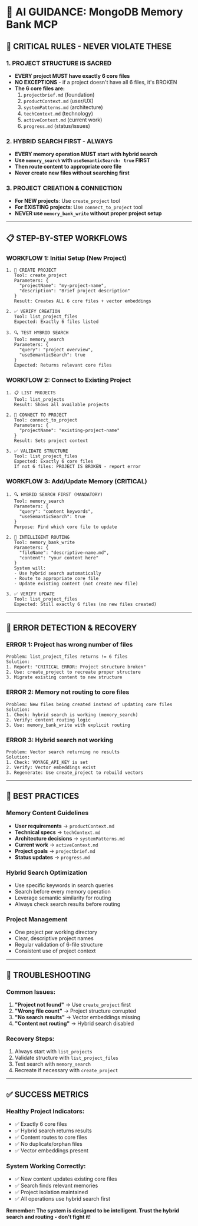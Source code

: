 # 🤖 AI GUIDANCE: MongoDB Memory Bank MCP

## 🚨 CRITICAL RULES - NEVER VIOLATE THESE

### **1. PROJECT STRUCTURE IS SACRED**
- **EVERY project MUST have exactly 6 core files**
- **NO EXCEPTIONS** - if a project doesn't have all 6 files, it's BROKEN
- **The 6 core files are:**
  1. `projectbrief.md` (foundation)
  2. `productContext.md` (user/UX)
  3. `systemPatterns.md` (architecture)
  4. `techContext.md` (technology)
  5. `activeContext.md` (current work)
  6. `progress.md` (status/issues)

### **2. HYBRID SEARCH FIRST - ALWAYS**
- **EVERY memory operation MUST start with hybrid search**
- **Use `memory_search` with `useSemanticSearch: true` FIRST**
- **Then route content to appropriate core file**
- **Never create new files without searching first**

### **3. PROJECT CREATION & CONNECTION**
- **For NEW projects**: Use `create_project` tool
- **For EXISTING projects**: Use `connect_to_project` tool
- **NEVER use `memory_bank_write` without proper project setup**

---

## 📋 STEP-BY-STEP WORKFLOWS

### **WORKFLOW 1: Initial Setup (New Project)**

```
1. 🎯 CREATE PROJECT
   Tool: create_project
   Parameters: {
     "projectName": "my-project-name",
     "description": "Brief project description"
   }
   Result: Creates ALL 6 core files + vector embeddings

2. ✅ VERIFY CREATION
   Tool: list_project_files
   Expected: Exactly 6 files listed

3. 🔍 TEST HYBRID SEARCH
   Tool: memory_search
   Parameters: {
     "query": "project overview",
     "useSemanticSearch": true
   }
   Expected: Returns relevant core files
```

### **WORKFLOW 2: Connect to Existing Project**

```
1. 📋 LIST PROJECTS
   Tool: list_projects
   Result: Shows all available projects

2. 🔗 CONNECT TO PROJECT
   Tool: connect_to_project
   Parameters: {
     "projectName": "existing-project-name"
   }
   Result: Sets project context

3. ✅ VALIDATE STRUCTURE
   Tool: list_project_files
   Expected: Exactly 6 core files
   If not 6 files: PROJECT IS BROKEN - report error
```

### **WORKFLOW 3: Add/Update Memory (CRITICAL)**

```
1. 🔍 HYBRID SEARCH FIRST (MANDATORY)
   Tool: memory_search
   Parameters: {
     "query": "content keywords",
     "useSemanticSearch": true
   }
   Purpose: Find which core file to update

2. 🎯 INTELLIGENT ROUTING
   Tool: memory_bank_write
   Parameters: {
     "fileName": "descriptive-name.md",
     "content": "your content here"
   }
   System will: 
   - Use hybrid search automatically
   - Route to appropriate core file
   - Update existing content (not create new file)

3. ✅ VERIFY UPDATE
   Tool: list_project_files
   Expected: Still exactly 6 files (no new files created)
```

---

## 🚨 ERROR DETECTION & RECOVERY

### **ERROR 1: Project has wrong number of files**
```
Problem: list_project_files returns != 6 files
Solution: 
1. Report: "CRITICAL ERROR: Project structure broken"
2. Use: create_project to recreate proper structure
3. Migrate existing content to new structure
```

### **ERROR 2: Memory not routing to core files**
```
Problem: New files being created instead of updating core files
Solution:
1. Check: hybrid search is working (memory_search)
2. Verify: content routing logic
3. Use: memory_bank_write with explicit routing
```

### **ERROR 3: Hybrid search not working**
```
Problem: Vector search returning no results
Solution:
1. Check: VOYAGE_API_KEY is set
2. Verify: Vector embeddings exist
3. Regenerate: Use create_project to rebuild vectors
```

---

## 🎯 BEST PRACTICES

### **Memory Content Guidelines**
- **User requirements** → `productContext.md`
- **Technical specs** → `techContext.md`
- **Architecture decisions** → `systemPatterns.md`
- **Current work** → `activeContext.md`
- **Project goals** → `projectbrief.md`
- **Status updates** → `progress.md`

### **Hybrid Search Optimization**
- Use specific keywords in search queries
- Search before every memory operation
- Leverage semantic similarity for routing
- Always check search results before routing

### **Project Management**
- One project per working directory
- Clear, descriptive project names
- Regular validation of 6-file structure
- Consistent use of project context

---

## 🔧 TROUBLESHOOTING

### **Common Issues:**
1. **"Project not found"** → Use `create_project` first
2. **"Wrong file count"** → Project structure corrupted
3. **"No search results"** → Vector embeddings missing
4. **"Content not routing"** → Hybrid search disabled

### **Recovery Steps:**
1. Always start with `list_projects`
2. Validate structure with `list_project_files`
3. Test search with `memory_search`
4. Recreate if necessary with `create_project`

---

## ✅ SUCCESS METRICS

### **Healthy Project Indicators:**
- ✅ Exactly 6 core files
- ✅ Hybrid search returns results
- ✅ Content routes to core files
- ✅ No duplicate/orphan files
- ✅ Vector embeddings present

### **System Working Correctly:**
- ✅ New content updates existing core files
- ✅ Search finds relevant memories
- ✅ Project isolation maintained
- ✅ All operations use hybrid search first

**Remember: The system is designed to be intelligent. Trust the hybrid search and routing - don't fight it!**
